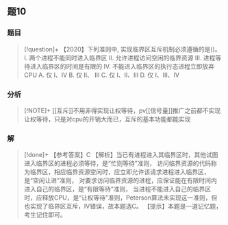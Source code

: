 ## 题10
### 题目
> [!question]+
> 【2020】下列准则中, 实现临界区互斥机制必须遵循的是()。 
> I. 两个进程不能同时进入临界区 
> II. 允许进程访问空闲的临界资源
> III. 进程等待进入临界区的时间是有限的 
> IV. 不能进入临界区的执行态进程立即放弃 CPU
> A. 仅 I、IV 
> B. 仅 II、 III 
> C. 仅 I、II、III 
> D. 仅 I、III、IV
### 分析
> [!NOTE]+
> [[互斥]]不用非得实现让权等待，pv[[信号量]]推广之前都不实现让权等待，只是对cpu的开销大而已，互斥的基本功能都能实现
### 解
> [!done]+
> 【参考答案】C
> 【解析】当已有进程进入其临界区时，其他试图进入临界区的进程必须等待，是“忙则等待”准则，
> 访问临界资源的代码称为临界区，相应临界资源空闲时，应立即允许该请求进程进入临界区，是“空闲让进”准则，
> 对要求访问临界资源的进程，应保证能在有限时间内进入自己的临界区，是“有限等待”准则，
> 当进程不能进入自己的临界区时，应释放CPU，是“让权等待”准则，Peterson算法未实现这一准则，但也实现了临界区互斥，IV错误，故本题选C。
> 【提示】本题是一道记忆题，考生记住即可。